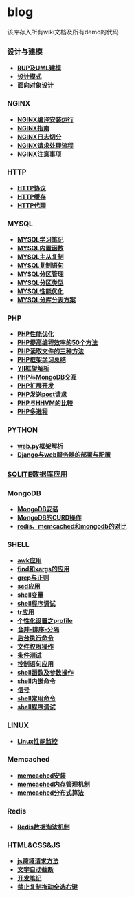 # blog

该库存入所有wiki文档及所有demo的代码

### 设计与建模

* **[RUP及UML建模](https://github.com/bingbo/blog/wiki/RUP%E5%8F%8AUML%E5%BB%BA%E6%A8%A1)**
* **[设计模式](https://github.com/bingbo/blog/wiki/%E8%AE%BE%E8%AE%A1%E6%A8%A1%E5%BC%8F)**
* **[面向对象设计](https://github.com/bingbo/blog/wiki/%E9%9D%A2%E5%90%91%E5%AF%B9%E8%B1%A1%E8%AE%BE%E8%AE%A1)**

### NGINX

  * **[NGINX编译安装运行](https://github.com/bingbo/blog/wiki/NGINX%E7%BC%96%E8%AF%91%E5%AE%89%E8%A3%85%E8%BF%90%E8%A1%8C)**
  * **[NGINX指南](https://github.com/bingbo/blog/wiki/NGINX%E6%8C%87%E5%8D%97)**
  * **[NGINX日志切分](https://github.com/bingbo/blog/wiki/NGINX%E6%97%A5%E5%BF%97%E5%88%87%E5%88%86%E6%96%B9%E5%BC%8F)**
  * **[NGINX请求处理流程](https://github.com/bingbo/blog/wiki/NGINX%E5%A4%84%E7%90%86%E8%AF%B7%E6%B1%82%E7%9A%84%E5%87%A0%E4%B8%AA%E9%98%B6%E6%AE%B5)**
  * **[NGINX注意事项](https://github.com/bingbo/blog/wiki/NGINX%E6%B3%A8%E6%84%8F%E4%BA%8B%E9%A1%B9)**
  
### HTTP

  * **[HTTP协议](https://github.com/bingbo/blog/wiki/HTTP%E5%8D%8F%E8%AE%AE)**
  * **[HTTP缓存](https://github.com/bingbo/blog/wiki/HTTP%E7%BC%93%E5%AD%98)**
  * **[HTTP代理](https://github.com/bingbo/blog/wiki/HTTP%E4%BB%A3%E7%90%86)**
  
### MYSQL

  * **[MYSQL学习笔记](https://github.com/bingbo/blog/wiki/MYSQL学习笔记)**
  * **[MYSQL内置函数](https://github.com/bingbo/blog/wiki/mysql%E5%86%85%E7%BD%AE%E5%87%BD%E6%95%B0)**
  * **[MYSQL主从复制](https://github.com/bingbo/blog/wiki/mysql%E4%B8%BB%E4%BB%8E%E5%A4%8D%E5%88%B6)**
  * **[MYSQL复制语句](https://github.com/bingbo/blog/wiki/mysql%E5%A4%8D%E5%88%B6%E8%AF%AD%E5%8F%A5)**
  * **[MYSQL分区管理](https://github.com/bingbo/blog/wiki/MYSQL%E5%88%86%E5%8C%BA%E7%AE%A1%E7%90%86)**
  * **[MYSQL分区类型](https://github.com/bingbo/blog/wiki/MYSQL%E5%88%86%E5%8C%BA%E7%B1%BB%E5%9E%8B)**
  * **[MYSQL性能优化](https://github.com/bingbo/blog/wiki/MYSQL%E6%80%A7%E8%83%BD%E4%BC%98%E5%8C%96)**
  * **[MYSQL分库分表方案](https://github.com/bingbo/blog/wiki/MYSQL%E5%88%86%E5%BA%93%E5%88%86%E8%A1%A8%E6%96%B9%E6%A1%88)**
 
### PHP

  * **[PHP性能优化](https://github.com/bingbo/blog/wiki/PHP%E6%80%A7%E8%83%BD%E4%BC%98%E5%8C%96)**
  * **[PHP提高编程效率的50个方法](https://github.com/bingbo/blog/wiki/PHP%E6%8F%90%E9%AB%98%E7%BC%96%E7%A8%8B%E6%95%88%E7%8E%87%E7%9A%8450%E4%B8%AA%E6%96%B9%E6%B3%95)**
  * **[PHP读取文件的三种方法](https://github.com/bingbo/blog/wiki/PHP%E8%AF%BB%E5%8F%96%E6%96%87%E4%BB%B6%E7%9A%84%E4%B8%89%E7%A7%8D%E6%96%B9%E6%B3%95)**
  * **[PHP框架学习总结](https://github.com/bingbo/blog/blob/master/doc/php%E6%A1%86%E6%9E%B6%E8%B0%83%E7%A0%94%E6%8A%A5%E5%91%8A.pdf)**
  * **[YII框架解析](https://github.com/bingbo/blog/wiki/YII%E6%A1%86%E6%9E%B6%E8%A7%A3%E6%9E%90)**
  * **[PHP与MongoDB交互](https://github.com/bingbo/blog/wiki/PHP%E4%B8%8EMongoDB%E4%BA%A4%E4%BA%92)**
  * **[PHP扩展开发](https://github.com/bingbo/blog/wiki/PHP%E6%89%A9%E5%B1%95%E5%BC%80%E5%8F%91)**
  * **[PHP发送post请求](https://github.com/bingbo/blog/wiki/PHP%E5%8F%91%E9%80%81post%E8%AF%B7%E6%B1%82)**
  * **[PHP与HHVM的比较](https://github.com/bingbo/blog/wiki/PHP%E4%B8%8EHHVM%E7%9A%84%E6%AF%94%E8%BE%83)**
  * **[PHP多进程](https://github.com/bingbo/blog/wiki/PHP%E5%A4%9A%E8%BF%9B%E7%A8%8B)**

### PYTHON
  * **[web.py框架解析](https://github.com/bingbo/blog/blob/master/doc/web.py%E6%A1%86%E6%9E%B6%E8%B0%83%E7%A0%94.pdf)**
  * **[Django与web服务器的部署与配置](https://github.com/bingbo/blog/wiki/Django%E4%B8%8Eweb%E6%9C%8D%E5%8A%A1%E5%99%A8(Ningx%E5%92%8CuWSGI)%E7%9A%84%E9%83%A8%E7%BD%B2%E4%B8%8E%E9%85%8D%E7%BD%AE)**
 
### [SQLITE数据库应用](https://github.com/bingbo/blog/wiki/SQLITE%E6%95%B0%E6%8D%AE%E5%BA%93%E5%BA%94%E7%94%A8)

### MongoDB
  * **[MongoDB安装](https://github.com/bingbo/blog/wiki/MongoDB%E5%AE%89%E8%A3%85)**
  * **[MongoDB的CURD操作](https://github.com/bingbo/blog/wiki/MongoDB%E7%9A%84CURD%E6%93%8D%E4%BD%9C)**
  * **[redis、memcached和mongodb的对比](https://github.com/bingbo/blog/wiki/redis%E3%80%81memcached%E5%92%8Cmongodb%E7%9A%84%E5%AF%B9%E6%AF%94)**
  
### SHELL
  * **[awk应用](https://github.com/bingbo/blog/wiki/awk%E5%BA%94%E7%94%A8)**
  * **[find和xargs的应用](https://github.com/bingbo/blog/wiki/find%E5%92%8Cxargs%E7%9A%84%E5%BA%94%E7%94%A8)**
  * **[grep与正则](https://github.com/bingbo/blog/wiki/grep%E4%B8%8E%E6%AD%A3%E5%88%99)**
  * **[sed应用](https://github.com/bingbo/blog/wiki/sed%E5%BA%94%E7%94%A8)**
  * **[shell变量](https://github.com/bingbo/blog/wiki/shell%E5%8F%98%E9%87%8F)**
  * **[shell程序调试](https://github.com/bingbo/blog/wiki/shell%E7%A8%8B%E5%BA%8F%E8%B0%83%E8%AF%95)**
  * **[tr应用](https://github.com/bingbo/blog/wiki/tr%E5%BA%94%E7%94%A8)**
  * **[个性化设置之profile](https://github.com/bingbo/blog/wiki/%E4%B8%AA%E6%80%A7%E5%8C%96%E8%AE%BE%E7%BD%AE%E4%B9%8Bprofile)**
  * **[合并-排序-分隔](https://github.com/bingbo/blog/wiki/%E5%90%88%E5%B9%B6-%E6%8E%92%E5%BA%8F-%E5%88%86%E9%9A%94)**
  * **[后台执行命令](https://github.com/bingbo/blog/wiki/%E5%90%8E%E5%8F%B0%E6%89%A7%E8%A1%8C%E5%91%BD%E4%BB%A4)**
  * **[文件权限操作](https://github.com/bingbo/blog/wiki/%E6%96%87%E4%BB%B6%E6%9D%83%E9%99%90%E6%93%8D%E4%BD%9C)**
  * **[条件测试](https://github.com/bingbo/blog/wiki/%E6%9D%A1%E4%BB%B6%E6%B5%8B%E8%AF%95)**
  * **[控制语句应用](https://github.com/bingbo/blog/wiki/%E6%8E%A7%E5%88%B6%E8%AF%AD%E5%8F%A5%E5%BA%94%E7%94%A8)**
  * **[shell函数及参数操作](https://github.com/bingbo/blog/wiki/shell%E5%87%BD%E6%95%B0%E5%8F%8A%E5%8F%82%E6%95%B0%E6%93%8D%E4%BD%9C)**
  * **[shell内嵌命令](https://github.com/bingbo/blog/wiki/shell%E5%86%85%E5%B5%8C%E5%91%BD%E4%BB%A4)**
  * **[信号](https://github.com/bingbo/blog/wiki/%E4%BF%A1%E5%8F%B7)**
  * **[shell常用命令](https://github.com/bingbo/blog/wiki/shell%E5%B8%B8%E7%94%A8%E5%91%BD%E4%BB%A4)**
  * **[shell程序调试](https://github.com/bingbo/blog/wiki/shell%E7%A8%8B%E5%BA%8F%E8%B0%83%E8%AF%95)**

### LINUX

  * **[Linux性能监控](https://github.com/bingbo/blog/wiki/Linux%E6%80%A7%E8%83%BD%E7%9B%91%E6%8E%A7)**

 
### Memcached
  * **[memcached安装](https://github.com/bingbo/blog/wiki/memcached%E5%AE%89%E8%A3%85)**
  * **[memcached内存管理机制](https://github.com/bingbo/blog/wiki/memcached%E5%86%85%E5%AD%98%E7%AE%A1%E7%90%86%E6%9C%BA%E5%88%B6)**
  * **[memcached分布式算法](https://github.com/bingbo/blog/wiki/memcached%E5%88%86%E5%B8%83%E5%BC%8F%E7%AE%97%E6%B3%95)**
  
### Redis
  * **[Redis数据淘汰机制](https://github.com/bingbo/blog/wiki/Redis%E6%95%B0%E6%8D%AE%E6%B7%98%E6%B1%B0%E6%9C%BA%E5%88%B6)**

### HTML&CSS&JS
  * **[js跨域请求方法](https://github.com/bingbo/blog/wiki/js%E8%B7%A8%E5%9F%9F%E8%AF%B7%E6%B1%82%E6%96%B9%E6%B3%95)**
  * **[文字自动截断](https://github.com/bingbo/blog/wiki/%E6%96%87%E5%AD%97%E8%87%AA%E5%8A%A8%E6%88%AA%E6%96%AD)**
  * **[开发笔记](https://github.com/bingbo/blog/wiki/%E5%BC%80%E5%8F%91%E7%AC%94%E8%AE%B0)**
  * **[禁止复制拖动全选右键](https://github.com/bingbo/blog/wiki/%E7%A6%81%E6%AD%A2%E5%A4%8D%E5%88%B6%E6%8B%96%E5%8A%A8)**
